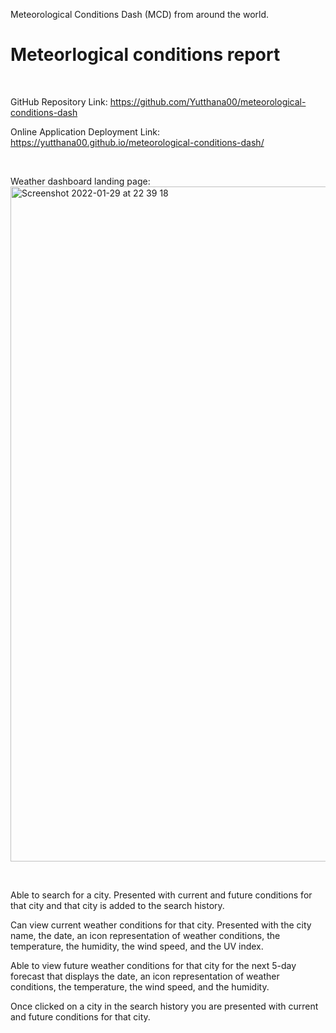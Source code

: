 Meteorological Conditions Dash (MCD) from around the world.

<h1>Meteorlogical conditions report</h1>
<br>

GitHub Repository Link: https://github.com/Yutthana00/meteorological-conditions-dash
<br>

Online Application Deployment Link: https://yutthana00.github.io/meteorological-conditions-dash/

<br>

Weather dashboard landing page:
<br>
<img width="1080" alt="Screenshot 2022-01-29 at 22 39 18" src="https://user-images.githubusercontent.com/95193763/151679842-8433fade-8789-4a3b-9e2b-e51125f16427.png">

<br>

Able to search for a city.
Presented with current and future conditions for that city and that city is added to the search history.

Can view current weather conditions for that city.
Presented with the city name, the date, an icon representation of weather conditions, the temperature, the humidity, the wind speed, and the UV index.

Able to view future weather conditions for that city for the next 5-day forecast that displays the date, an icon representation of weather conditions, the temperature, the wind speed, and the humidity.

Once clicked on a city in the search history you are presented with current and future conditions for that city.